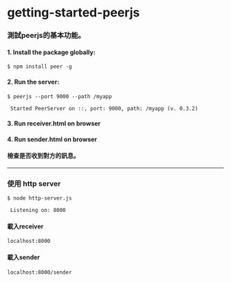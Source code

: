 # getting-started-peerjs
<h3>測試peerjs的基本功能。</h3>
<h4>1. Install the package globally:</h4>
<p><code>$ npm install peer -g</code></p>
<h4>2. Run the server:</h4>
  <p><code>$ peerjs --port 9000 --path /myapp </code></p>
  <p><code>&emsp;Started PeerServer on ::, port: 9000, path: /myapp (v. 0.3.2)</code></p>
<h4>3. Run receiver.html on browser</h4>
<h4>4. Run sender.html on browser</h4>
<h4>檢查是否收到對方的訊息。</h4>
<hr>
<h3>使用 http server</h3>
  <p><code>$ node http-server.js</code></p>
  <p><code>&emsp;Listening on: 8000</code></p>
<h4>載入receiver</h4>
<p><code>localhost:8000</code><p>
<h4>載入sender</h4>
<p><code>localhost:8000/sender</code></p>
